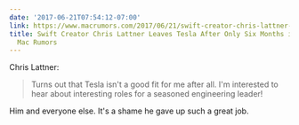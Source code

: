 ```yaml
---
date: '2017-06-21T07:54:12-07:00'
link: https://www.macrumors.com/2017/06/21/swift-creator-chris-lattner-quits-tesla/
title: Swift Creator Chris Lattner Leaves Tesla After Only Six Months in the Job -
  Mac Rumors
---
```


Chris Lattner:

>Turns out that Tesla isn't a good fit for me after all. I'm interested to hear about interesting roles for a seasoned engineering leader!

Him and everyone else. It's a shame he gave up such a great job.
